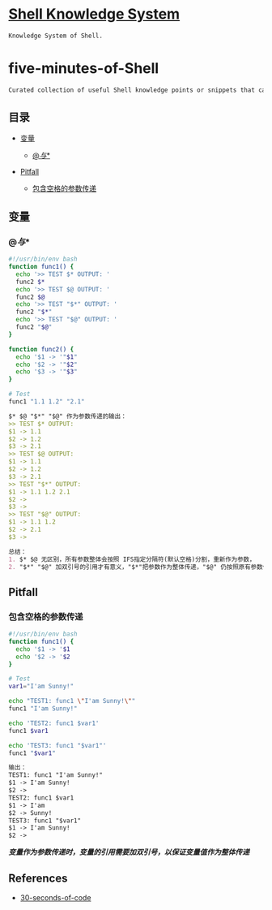 # [Shell Knowledge System](KS-Shell/README.md)
```md
Knowledge System of Shell.
```

# five-minutes-of-Shell
```md
Curated collection of useful Shell knowledge points or snippets that can study in five minutes or less. 
```
## 目录
* [变量](#变量)
  * [$@与$*](#$@与$*)

* [Pitfall](#Pitfall)
  * [包含空格的参数传递](#包含空格的参数传递)

## 变量
### $@与$*
```sh
#!/usr/bin/env bash
function func1() {
  echo '>> TEST $* OUTPUT: '
  func2 $*
  echo '>> TEST $@ OUTPUT: '
  func2 $@
  echo '>> TEST "$*" OUTPUT: '
  func2 "$*"
  echo '>> TEST "$@" OUTPUT: '
  func2 "$@"
}

function func2() {
  echo '$1 -> '"$1"
  echo '$2 -> '"$2"
  echo '$3 -> '"$3"
}

# Test
func1 "1.1 1.2" "2.1"
```
```md
$* $@ "$*" "$@" 作为参数传递的输出：
>> TEST $* OUTPUT:
$1 -> 1.1
$2 -> 1.2
$3 -> 2.1
>> TEST $@ OUTPUT:
$1 -> 1.1
$2 -> 1.2
$3 -> 2.1
>> TEST "$*" OUTPUT:
$1 -> 1.1 1.2 2.1
$2 ->
$3 ->
>> TEST "$@" OUTPUT:
$1 -> 1.1 1.2
$2 -> 2.1
$3 ->
```
```md
总结：
1. $* $@ 无区别，所有参数整体会按照 IFS指定分隔符(默认空格)分割，重新作为参数，
2. "$*" "$@" 加双引号的引用才有意义，"$*"把参数作为整体传递，"$@" 仍按照原有参数传递。
```

## Pitfall
### 包含空格的参数传递
```sh
#!/usr/bin/env bash
function func1() {
  echo '$1 -> '$1
  echo '$2 -> '$2
}

# Test
var1="I'am Sunny!"

echo "TEST1: func1 \"I'am Sunny!\""
func1 "I'am Sunny!"

echo 'TEST2: func1 $var1'
func1 $var1

echo 'TEST3: func1 "$var1"'
func1 "$var1"
```
```md
输出：
TEST1: func1 "I'am Sunny!"
$1 -> I'am Sunny!
$2 ->
TEST2: func1 $var1
$1 -> I'am
$2 -> Sunny!
TEST3: func1 "$var1"
$1 -> I'am Sunny!
$2 ->
```
***变量作为参数传递时，变量的引用需要加双引号，以保证变量值作为整体传递***


## References
* [30-seconds-of-code](https://github.com/30-seconds/30-seconds-of-code) 
